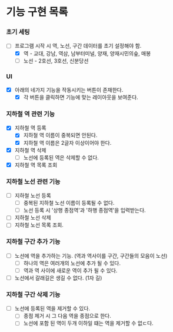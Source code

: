# 기능 구현 목록

### 초기 세팅
- [ ] 프로그램 시작 시 역, 노선, 구간 데이터를 초기 설정해야 함.
  - [x] 역 - 교대, 강남, 역삼, 남부터미널, 양재, 양재시민의숲, 매봉
  - [ ] 노선 - 2호선, 3호선, 신분당선
  
### UI
- [x] 아래의 네가지 기능을 작동시키는 버튼이 존재한다.
  - [x] 각 버튼을 클릭하면 기능에 맞는 레이아웃을 보여준다.

### 지하철 역 관련 기능

- [x] 지하철 역 등록
  - [x] 지하철 역 이름이 중복되면 안된다.
  - [x] 지하철 역 이름은 2글자 이상이어야 한다.
- [x] 지하철 역 삭제
  - [ ] 노선에 등록된 역은 삭제할 수 없다.
- [x] 지하철 역 목록 조회

### 지하철 노선 관련 기능
- [ ] 지하철 노선 등록
  - [ ] 중복된 지하철 노선 이름이 등록될 수 없다.
  - [ ] 노선 등록 시 '상행 종점역'과 '하행 종점역'을 입력받는다.
- [ ] 지하철 노선 삭제
- [ ] 지하철 노선 목록 조회.

### 지하철 구간 추가 기능
- [ ] 노선에 역을 추가하는 기능. (역과 역사이를 구간, 구간들의 모음이 노선)
  - [ ] 하나의 역은 여러개의 노선에 추가 될 수 있다.
  - [ ] 역과 역 사이에 새로운 역이 추가 될 수 있다.
- [ ] 노선에서 갈래길은 생길 수 없다. (1자 길)

### 지하철 구간 삭제 기능
- [ ] 노선에 등록된 역을 제거할 수 있다.
  - [ ] 종점 제거 시 그 다음 역을 종점으로 한다.
  - [ ] 노선에 포함 된 역이 두개 이하일 떄는 역을 제거할 수 없ㄷ다.
